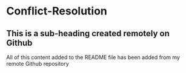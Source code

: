 # Conflict-Resolution

## This is a sub-heading created remotely on Github

All of this content added to the README file has been added from my remote Github repository 
